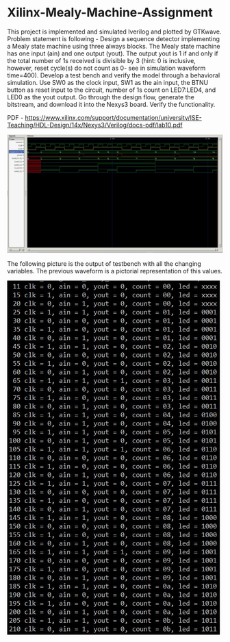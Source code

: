 # Xilinx-Mealy-Machine-Assignment
This project is implemented and simulated Iverilog and plotted by GTKwave. Problem statement is following - Design a sequence detector implementing a Mealy state machine using three always blocks. The Mealy state machine has one input (ain) and one output (yout). The output yout is 1 if and only if the total number of 1s received is divisible by 3 (hint: 0 is inclusive, however, reset cycle(s) do not count as 0- see in simulation waveform time=400). Develop a test bench and verify the model through a behavioral simulation. Use SW0 as the clock input, SW1 as the ain input, the BTNU button as reset input to the circuit, number of 1s count on LED7:LED4, and LED0 as the yout output. Go through the design flow, generate the bitstream, and download it into the Nexys3 board. Verify the functionality.

PDF - https://www.xilinx.com/support/documentation/university/ISE-Teaching/HDL-Design/14x/Nexys3/Verilog/docs-pdf/lab10.pdf

![](https://github.com/souvicksaha95/Xilinx-Mealy-Machine-Assignment/blob/master/simulation.JPG)

The following picture is the output of testbench with all the changing variables. The previous waveform is a pictorial representation of this values.

![](https://github.com/souvicksaha95/Xilinx-Mealy-Machine-Assignment/blob/master/bit_changes.JPG)
